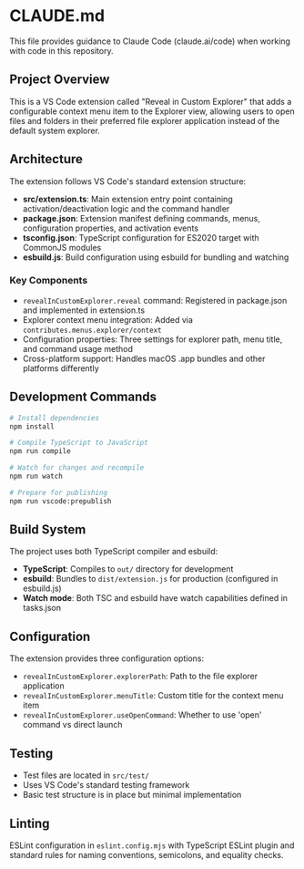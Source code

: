 # CLAUDE.md

This file provides guidance to Claude Code (claude.ai/code) when working with code in this repository.

## Project Overview

This is a VS Code extension called "Reveal in Custom Explorer" that adds a configurable context menu item to the Explorer view, allowing users to open files and folders in their preferred file explorer application instead of the default system explorer.

## Architecture

The extension follows VS Code's standard extension structure:

- **src/extension.ts**: Main extension entry point containing activation/deactivation logic and the command handler
- **package.json**: Extension manifest defining commands, menus, configuration properties, and activation events
- **tsconfig.json**: TypeScript configuration for ES2020 target with CommonJS modules
- **esbuild.js**: Build configuration using esbuild for bundling and watching

### Key Components

- `revealInCustomExplorer.reveal` command: Registered in package.json and implemented in extension.ts
- Explorer context menu integration: Added via `contributes.menus.explorer/context`
- Configuration properties: Three settings for explorer path, menu title, and command usage method
- Cross-platform support: Handles macOS .app bundles and other platforms differently

## Development Commands

```bash
# Install dependencies
npm install

# Compile TypeScript to JavaScript
npm run compile

# Watch for changes and recompile
npm run watch

# Prepare for publishing
npm run vscode:prepublish
```

## Build System

The project uses both TypeScript compiler and esbuild:

- **TypeScript**: Compiles to `out/` directory for development
- **esbuild**: Bundles to `dist/extension.js` for production (configured in esbuild.js)
- **Watch mode**: Both TSC and esbuild have watch capabilities defined in tasks.json

## Configuration

The extension provides three configuration options:

- `revealInCustomExplorer.explorerPath`: Path to the file explorer application
- `revealInCustomExplorer.menuTitle`: Custom title for the context menu item
- `revealInCustomExplorer.useOpenCommand`: Whether to use 'open' command vs direct launch

## Testing

- Test files are located in `src/test/`
- Uses VS Code's standard testing framework
- Basic test structure is in place but minimal implementation

## Linting

ESLint configuration in `eslint.config.mjs` with TypeScript ESLint plugin and standard rules for naming conventions, semicolons, and equality checks.